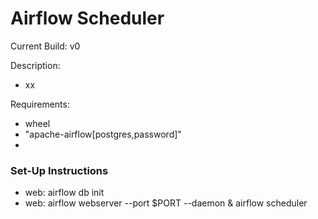 # Airflow Scheduler

Current Build: v0

Description:

- xx

Requirements:

- wheel
- "apache-airflow[postgres,password]"
-

### Set-Up Instructions

- web: airflow db init
- web: airflow webserver --port $PORT --daemon & airflow scheduler
